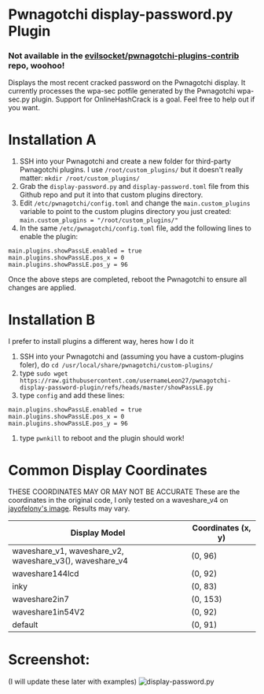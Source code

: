 # Pwnagotchi display-password.py Plugin

### Not available in the [evilsocket/pwnagotchi-plugins-contrib](https://github.com/evilsocket/pwnagotchi-plugins-contrib) repo, woohoo!

Displays the most recent cracked password on the Pwnagotchi display. It currently processes the wpa-sec potfile generated by the Pwnagotchi wpa-sec.py plugin. Support for OnlineHashCrack is a goal. Feel free to help out if you want.

# Installation A

1. SSH into your Pwnagotchi and create a new folder for third-party Pwnagotchi plugins. I use `/root/custom_plugins/` but it doesn't really matter: `mkdir /root/custom_plugins/`
1. Grab the `display-password.py` and `display-password.toml` file from this Github repo and put it into that custom plugins directory.
1. Edit `/etc/pwnagotchi/config.toml` and change the `main.custom_plugins` variable to point to the custom plugins directory you just created: `main.custom_plugins = "/root/custom_plugins/"`
1. In the same `/etc/pwnagotchi/config.toml` file, add the following lines to enable the plugin:
```
main.plugins.showPassLE.enabled = true
main.plugins.showPassLE.pos_x = 0
main.plugins.showPassLE.pos_y = 96
```
Once the above steps are completed, reboot the Pwnagotchi to ensure all changes are applied.

# Installation B

I prefer to install plugins a different way, heres how I do it

1. SSH into your Pwnagotchi and (assuming you have a custom-plugins foler), do `cd /usr/local/share/pwnagotchi/custom-plugins/`
1. type `sudo wget https://raw.githubusercontent.com/usernameLeon27/pwnagotchi-display-password-plugin/refs/heads/master/showPassLE.py`
1. type `config` and add these lines:

```
main.plugins.showPassLE.enabled = true
main.plugins.showPassLE.pos_x = 0
main.plugins.showPassLE.pos_y = 96
```

1. type `pwnkill` to reboot and the plugin should work!

# Common Display Coordinates

THESE COORDINATES MAY OR MAY NOT BE ACCURATE 
These are the coordinates in the original code, I only tested on a waveshare_v4 on [jayofelony's image](https://github.com/jayofelony/pwnagotchi). Results may vary.

| Display Model  | Coordinates (x, y) |
| ------------- | ------------- |
| waveshare_v1, waveshare_v2, waveshare_v3(), waveshare_v4  | (0, 96)  |
| waveshare144lcd  | (0, 92)  |
| inky  | (0, 83)  |
| waveshare2in7  | (0, 153)  |
| waveshare1in54V2  | (0, 92)  |
| default  | (0, 91)  |

# Screenshot:

(I will update these later with examples)
![display-password.py](/screenshot.jpg?raw=true "display-password.py")
